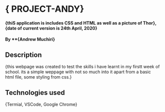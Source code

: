 # { PROJECT-ANDY}
#### {thiS application is includes CSS and HTML as well as a picture of Thor}, {date of current version is 24th April, 2020}
#### By **{Andrew Muchiri}
## Description
 {this webpage was created to test the skills i have learnt in my firstt week of school. its a simple weppage with not so much into it apart from a basic html file, some styling from css.}
 ## Technologies used
 {Termial, VSCode, Google Chrome}